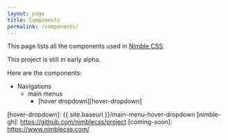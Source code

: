 ```yaml
---
layout: page
title: Components
permalink: /components/
---
```


This page lists all the components used in [Nimble CSS](https://www.nimblecss.com/)

This project is still in early alpha.

Here are the components:

* Navigations
	* main menus
		* [hover dropdown][hover-dropdown] 


[hover-dropdown]: {{ site.baseurl }}/main-menu-hover-dropdown
[nimble-gh]:   https://github.com/nimblecss/project
[coming-soon]: https://www.nimblecss.com/
